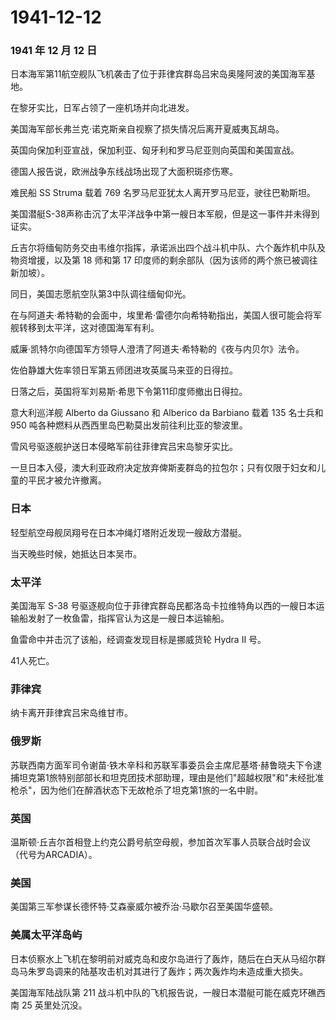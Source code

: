 # 1941-12-12

### 1941 年 12 月 12 日

日本海军第11航空舰队飞机袭击了位于菲律宾群岛吕宋岛奥隆阿波的美国海军基地。

在黎牙实比，日军占领了一座机场并向北进发。

美国海军部长弗兰克·诺克斯亲自视察了损失情况后离开夏威夷瓦胡岛。

英国向保加利亚宣战，保加利亚、匈牙利和罗马尼亚则向英国和美国宣战。

德国人报告说，欧洲战争东线战场出现了大面积斑疹伤寒。

难民船 SS Struma 载着 769 名罗马尼亚犹太人离开罗马尼亚，驶往巴勒斯坦。

美国潜艇S-38声称击沉了太平洋战争中第一艘日本军舰，但是这一事件并未得到证实。

丘吉尔将缅甸防务交由韦维尔指挥，承诺派出四个战斗机中队、六个轰炸机中队及物资增援，以及第
18 师和第 17 印度师的剩余部队（因为该师的两个旅已被调往新加坡）。

同日，美国志愿航空队第3中队调往缅甸仰光。

在与阿道夫·希特勒的会面中，埃里希·雷德尔向希特勒指出，美国人很可能会将军舰转移到太平洋，这对德国海军有利。

威廉·凯特尔向德国军方领导人澄清了阿道夫·希特勒的《夜与内贝尔》法令。

佐伯静雄大佐率领日军第五师团进攻英属马来亚的日得拉。

日落之后，英国将军刘易斯·希思下令第11印度师撤出日得拉。

意大利巡洋舰 Alberto da Giussano 和 Alberico da Barbiano 载着 135
名士兵和 950 吨各种燃料从西西里岛巴勒莫出发前往利比亚的黎波里。

雪风号驱逐舰护送日本侵略军前往菲律宾吕宋岛黎牙实比。

一旦日本入侵，澳大利亚政府决定放弃俾斯麦群岛的拉包尔；只有仅限于妇女和儿童的平民才被允许撤离。

### 日本

轻型航空母舰凤翔号在日本冲绳灯塔附近发现一艘敌方潜艇。

当天晚些时候，她抵达日本吴市。

### 太平洋

美国海军 S-38
号驱逐舰向位于菲律宾群岛民都洛岛卡拉维特角以西的一艘日本运输船发射了一枚鱼雷，指挥官认为这是一艘日本运输船。

鱼雷命中并击沉了该船，经调查发现目标是挪威货轮 Hydra II 号。

41人死亡。

### 菲律宾

纳卡离开菲律宾吕宋岛维甘市。

### 俄罗斯

苏联西南方面军司令谢苗·铁木辛科和苏联军事委员会主席尼基塔·赫鲁晓夫下令逮捕坦克第1旅特别部部长和坦克团技术部助理，理由是他们"超越权限"和"未经批准枪杀"，因为他们在醉酒状态下无故枪杀了坦克第1旅的一名中尉。

### 英国

温斯顿·丘吉尔首相登上约克公爵号航空母舰，参加首次军事人员联合战时会议（代号为ARCADIA）。

### 美国

美国第三军参谋长德怀特·艾森豪威尔被乔治·马歇尔召至美国华盛顿。

### 美属太平洋岛屿

日本侦察水上飞机在黎明前对威克岛和皮尔岛进行了轰炸，随后在白天从马绍尔群岛马朱罗岛调来的陆基攻击机对其进行了轰炸；两次轰炸均未造成重大损失。

美国海军陆战队第 211
战斗机中队的飞机报告说，一艘日本潜艇可能在威克环礁西南 25 英里处沉没。